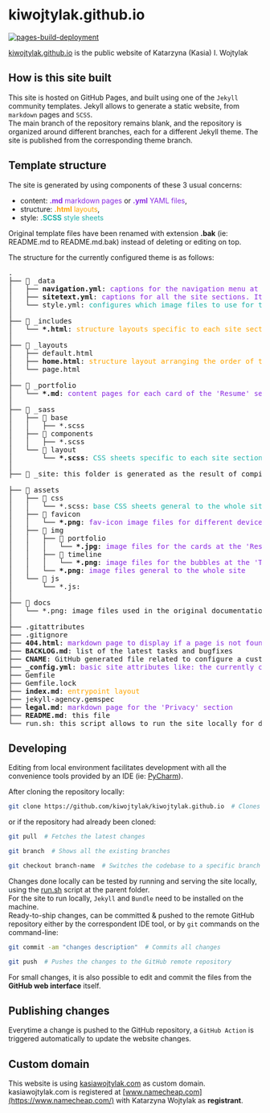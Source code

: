 # kiwojtylak.github.io
[![pages-build-deployment](https://github.com/kiwojtylak/kiwojtylak.github.io/actions/workflows/pages/pages-build-deployment/badge.svg)](https://github.com/kiwojtylak/kiwojtylak.github.io/actions/workflows/pages/pages-build-deployment) 

[kiwojtylak.github.io](https://kiwojtylak.github.io) is the public website of Katarzyna (Kasia) I. Wojtylak

## How is this site built
This site is hosted on GitHub Pages, and built using one of the `Jekyll` community templates. Jekyll allows to generate a static website, from `markdown` pages and `SCSS`.  
The main branch of the repository remains blank, and the repository is organized around different branches, each for a different Jekyll theme.
The site is published from the corresponding theme branch.

## Template structure  
The site is generated by using components of these 3 usual concerns: 
- content: <span style="color:blueviolet">**.md** markdown pages</span> or <span style="color:blueviolet">**.yml** YAML files</span>, 
- structure: <span style="color:orange">**.html** layouts</span>,
- style: <span style="color:lightseagreen">**.SCSS** style sheets</span>

Original template files have been renamed with extension **.bak** (ie: README.md to README.md.bak) instead of deleting or editing on top.  

The structure for the currently configured theme is as follows:
<pre>
.
├── 📁 _data
│   ├── <b>navigation.yml</b>: <span style="color:blueviolet">captions for the navigation menu at the top</span>
│   ├── <b>sitetext.yml</b>: <span style="color:blueviolet">captions for all the site sections. It is possible to specify contents for different 'LOCALE'</span>
│   └── style.yml: <span style="color:lightseagreen">configures which image files to use for the header and the contact sections</span>
│
├── 📁 _includes
│   └── <b>*.html</b>: <span style="color:orange">structure layouts specific to each site section</span>
│
├── 📁 _layouts
│   ├── default.html
│   ├── <b>home.html</b>: <span style="color:orange">structure layout arranging the order of the sections</span>
│   └── page.html
│
├── 📁 _portfolio
│   └── <b>*.md</b>: <span style="color:blueviolet">content pages for each card of the 'Resume' section</span>
│
├── 📁 _sass
│   ├── 📁 base
│   │   ├── *.scss
│   ├── 📁 components
│   │   ├── *.scss
│   └── 📁 layout
│       └── <b>*.scss</b>: <span style="color:lightseagreen">CSS sheets specific to each site section</span>
│
├── 📁 _site: this folder is generated as the result of compiling the site

├── 📁 assets
│   ├── 📁 css
│   │   └── *.scss: <span style="color:lightseagreen">base CSS sheets general to the whole site</span>
│   ├── 📁 favicon
│   │   └── <b>*.png</b>: <span style="color:blueviolet">fav-icon image files for different devices</span>
│   ├── 📁 img
│   │   ├── 📁 portfolio
│   │   │   └── <b>*.jpg</b>: <span style="color:blueviolet">image files for the cards at the 'Resume' section</span>
│   │   ├── 📁 timeline
│   │   │   └── <b>*.png</b>: <span style="color:blueviolet">image files for the bubbles at the 'Timeline' section</span>
│   │   └── <b>*.png</b>: <span style="color:blueviolet">image files general to the whole site</span>
│   └── 📁 js
│       └── *.js: 
│
├── 📁 docs
│   └── *.png: image files used in the original documentation of the template
│
├── .gitattributes
├── .gitignore
├── <b>404.html</b>: <span style="color:blueviolet">markdown page to display if a page is not found</span>
├── <b>BACKLOG.md</b>: list of the latest tasks and bugfixes
├── <b>CNAME</b>: GitHub generated file related to configure a custom domain
├── <b>_config.yml</b>: <span style="color:blueviolet">basic site attributes like: the currently configured theme, the hosting URL, tittle (displayed in several places), contact e-mail, description, author, selected locale, Google Analytics tracking code, or whether the portfolio section is displayed</span>
├── Gemfile
├── Gemfile.lock
├── <b>index.md</b>: <span style="color:orange">entrypoint layout</span>
├── jekyll-agency.gemspec
├── <b>legal.md</b>: <span style="color:blueviolet">markdown page for the 'Privacy' section</span>
├── <b>README.md</b>: this file
└── run.sh: this script allows to run the site locally for development
</pre>

## Developing
Editing from local environment facilitates development with all the convenience tools provided by an IDE (ie: [PyCharm](https://www.jetbrains.com/pycharm/)).

After cloning the repository locally:
```bash
git clone https://github.com/kiwojtylak/kiwojtylak.github.io  # Clones the remote GitHub repository to the local machine
```
or if the repository had already been cloned:
```bash
git pull  # Fetches the latest changes
```

```bash
git branch  # Shows all the existing branches
```
```bash
git checkout branch-name  # Switches the codebase to a specific branch
```
Changes done locally can be tested by running and serving the site locally, using the [run.sh](/run.sh) script at the parent folder.  
For the site to run locally, `Jekyll` and `Bundle` need to be installed on the machine.  
Ready-to-ship changes, can be committed & pushed to the remote GitHub repository either by the correspondent IDE tool, or by `git` commands on the command-line:
```bash
git commit -am "changes description"  # Commits all changes
```
```bash
git push  # Pushes the changes to the GitHub remote repository
```

For small changes, it is also possible to edit and commit the files from the **GitHub web interface** itself.  

## Publishing changes
Everytime a change is pushed to the GitHub repository, a `GitHub Action` is triggered automatically to update the website changes.

## Custom domain
This website is using [kasiawojtylak.com](https://kasiawojtylak.com) as custom domain.  
kasiawojtylak.com is registered at [www.namecheap.com](https://www.namecheap.com/) with Katarzyna Wojtylak as **registrant**.